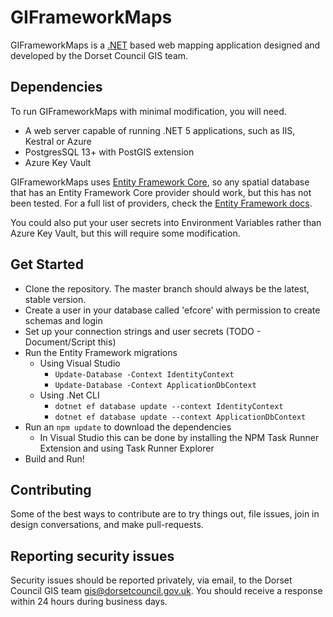 GIFrameworkMaps
============

GIFrameworkMaps is a [.NET](https://dot.net) based web mapping application designed and developed by the Dorset Council GIS team.

## Dependencies
To run GIFrameworkMaps with minimal modification, you will need.
- A web server capable of running .NET 5 applications, such as IIS, Kestral or Azure
- PostgresSQL 13+ with PostGIS extension
- Azure Key Vault

GIFrameworkMaps uses [Entity Framework Core](https://docs.microsoft.com/en-us/ef/core/), so any spatial database that has an Entity Framework Core provider should work, but this has not been tested. For a full list of providers, check the [Entity Framework docs](https://docs.microsoft.com/en-us/ef/core/providers/?tabs=dotnet-core-cli).

You could also put your user secrets into Environment Variables rather than Azure Key Vault, but this will require some modification.
## Get Started
- Clone the repository. The master branch should always be the latest, stable version.
- Create a user in your database called 'efcore' with permission to create schemas and login
- Set up your connection strings and user secrets (TODO - Document/Script this)
- Run the Entity Framework migrations
    - Using Visual Studio
        - `Update-Database -Context IdentityContext`
        - `Update-Database -Context ApplicationDbContext`
    - Using .Net CLI
        - `dotnet ef database update --context IdentityContext`
        - `dotnet ef database update --context ApplicationDbContext`
- Run an `npm update` to download the dependencies
    - In Visual Studio this can be done by installing the NPM Task Runner Extension and using Task Runner Explorer
- Build and Run!


## Contributing

Some of the best ways to contribute are to try things out, file issues, join in design conversations,
and make pull-requests.

## Reporting security issues

Security issues should be reported privately, via email, to the Dorset Council GIS team gis@dorsetcouncil.gov.uk. You should receive a response within 24 hours during business days.
